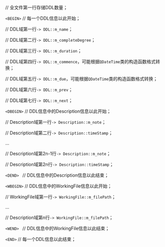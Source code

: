 // 全文件第一行存储DDL数量；

`<BEGIN>` // 每一个DDL信息以此开始；

// DDL域第一行`-> DDL::m_name`；

// DDL域第二行`-> DDL::m_completeDegree`；

// DDL域第三行`-> DDL::m_duration`；

// DDL域第四行`-> DDL::m_commence`，可能根据`QDateTime`类的构造函数格式转换；

// DDL域第五行`-> DDL::m_due`，可能根据`QDateTime`类的构造函数格式转换；

// DDL域第六行`-> DDL::m_prev`；

// DDL域第七行`-> DDL::m_next`；

`<DBEGIN>` // DDL信息中的Description信息以此开始；

// Description域第一行`-> Description::m_note`；

// Description域第二行`-> Description::timeStamp`；

...

// Description域第2n-1行`-> Description::m_note`；

// Description域第2n行`-> Description::timeStamp`；

`<DEND> ` // DDL信息中的Description信息以此结束；

`<WBEGIN>` // DDL信息中的WorkingFile信息以此开始；

// WorkingFile域第一行`-> WorkingFile::m_filePath`；

...

// Description域第n行`-> WorkingFile::m_filePath`；

`<WEND> ` // DDL信息中的WorkingFile信息以此结束；

`<END>` // 每一个DDL信息以此结束；

